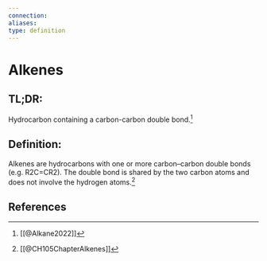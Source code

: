 ```yaml
---
connection:
aliases: 
type: definition
---
```


# Alkenes

## TL;DR:
Hydrocarbon containing a carbon-carbon double bond.[^1]

## Definition:
Alkenes are hydrocarbons with one or more carbon–carbon double bonds (e.g. R2C=CR2). The double bond is shared by the two carbon atoms and does not involve the hydrogen atoms.[^2]

## References

[^1]: [[@Alkane2022]]
[^2]: [[@CH105ChapterAlkenes]]